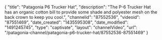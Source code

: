 {
    "title": "Patagonia P6 Trucker Hat",
    "description": "The P-6 Trucker Hat has an organic cotton bill to provide some shade and polyester mesh on the back crown to keep you cool.",
    "channelid": "87552536",
    "videoid": "87551469",
    "date_created": "1435595308",
    "date_modified": "1491245745",
    "type": "captivate",
    "layout": "channelVideo",
    "url": "\/patagonia-channel\/patagonia-p6-trucker-hat\/87552536-87551469"
}